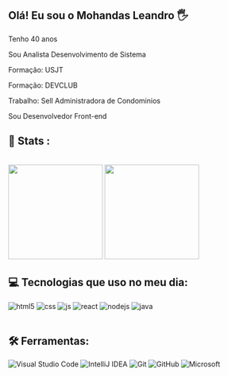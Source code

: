 ## Olá! Eu sou o Mohandas Leandro 🖐️

Tenho 40 anos

Sou Analista Desenvolvimento de Sistema

Formação: USJT

Formação: DEVCLUB

Trabalho: Sell Administradora de Condominios

Sou Desenvolvedor Front-end
## 🔎​ Stats :

<br>

<div>
<img aling='left' height='190em' src='https://github-readme-stats.vercel.app/api?username=Mohandasl23&show_icons=true&theme=github_dark&hide_border=true&title_color=fff&icon_color=fff'/>
<img aling='right' height='190em' src='https://github-readme-stats.vercel.app/api/top-langs/?username=Mohandasl23&layout=compact&theme=github_dark&hide_border=true&title_color=fff'/>
</div>


## 💻 Tecnologias que uso no meu dia:

<div style="display: inline_block">
  <img align="center" alt="html5" src="https://img.shields.io/badge/HTML5-E34F26?style=for-the-badge&logo=html5&logoColor=white" />
  <img align="center" alt="css" src="https://img.shields.io/badge/CSS3-1572B6?style=for-the-badge&logo=css3&logoColor=white" />
  <img align="center" alt="js" src="https://img.shields.io/badge/JavaScript-F7DF1E?style=for-the-badge&logo=javascript&logoColor=black" />  
  <img align="center" alt="react" src="https://img.shields.io/badge/React-20232A?style=for-the-badge&logo=react&logoColor=61DAFB" />
  <img align="center" alt="nodejs" src="https://img.shields.io/badge/Node.js-43853D?style=for-the-badge&logo=node.js&logoColor=white" />
<img align="center" alt="java" src="https://img.shields.io/badge/JAVA-007ACC?style=for-the-badge&logo=openjdk&logoColor=white" />
</div><br/>

## 🛠️ Ferramentas:

![Visual Studio Code](https://img.shields.io/badge/Visual%20Studio%20Code-E34F26?style=for-the-badge&logo=visual-studio-code&logoColor=white)
![IntelliJ IDEA](https://img.shields.io/badge/IntelliJIDEA-1572B6.svg?style=for-the-badge&logo=intellij-idea&logoColor=white)
![Git](https://img.shields.io/badge/git-F7DF1E?style=for-the-badge&logo=git&logoColor=white)
![GitHub](https://img.shields.io/badge/github-20232A.svg?style=for-the-badge&logo=github&logoColor=white)
![Microsoft](https://img.shields.io/badge/Microsoft-43853D?style=for-the-badge&logo=microsoft&logoColor=white)
